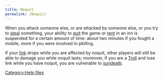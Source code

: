```yaml
---
title: Noquit
permalink: /Noquit/
---
```


When you attack someone else, or are attacked by someone else, or you
try to [steal](steal "wikilink") something, your ability to
[quit](quit "wikilink") the game or [rent](rent "wikilink") in an inn is
suspended for a certain amount of time: about two minutes if you fought
a mobile, more if you were involved in pkilling.

If your [link](link "wikilink") drops while you are affected by noquit,
other players will still be able to damage you while noquit lasts;
moreover, if you are a [Troll](Troll "wikilink") and lose link while you
have noquit, you are vulnerable to [sundeath](sundeath "wikilink").

[Category:Help files](Category:Help_files "wikilink")